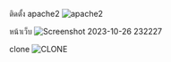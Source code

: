 

ติดตั้ง apache2
![apache2](https://github.com/piyathidaaa/CE341_ID2193/assets/142969951/754bc86f-b636-46e0-8019-249a40e7e203)

หน้าเว็บ
![Screenshot 2023-10-26 232227](https://github.com/piyathidaaa/CE341_ID2193/assets/142969951/0eccad52-60d9-4729-bd28-a9c8c5b7cb4f)



clone
![CLONE](https://github.com/piyathidaaa/CE341_ID2193/assets/142969951/2dec419a-dd8f-4359-92e8-298cff135760)
